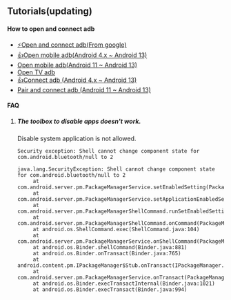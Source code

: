 ## Tutorials(updating)
#### How to open and connect adb
- [⚡Open and connect adb(From google)](https://developer.android.com/studio/command-line/adb)
- [👍Open mobile adb(Android 4.x ~ Android 13)](./openMobileADB4x_13.md)
- [Open mobile adb(Android 11 ~ Android 13)](./openMobileADB11_13.md)
- [Open TV adb](./openTVADB.md)
- [👍Connect adb (Android 4.x ~ Android 13)](./connectADB4x_13.md)
- [Pair and connect adb (Android 11 ~ Android 13)](./connectADB11_13.md)


#### FAQ
1. ##### The toolbox to disable apps doesn't work.

   Disable system application is not allowed.
   ```
   Security exception: Shell cannot change component state for com.android.bluetooth/null to 2

   java.lang.SecurityException: Shell cannot change component state for com.android.bluetooth/null to 2
        at com.android.server.pm.PackageManagerService.setEnabledSetting(PackageManagerService.java:21420)
        at com.android.server.pm.PackageManagerService.setApplicationEnabledSetting(PackageManagerService.java:21305)
        at com.android.server.pm.PackageManagerShellCommand.runSetEnabledSetting(PackageManagerShellCommand.java:1826)
        at com.android.server.pm.PackageManagerShellCommand.onCommand(PackageManagerShellCommand.java:212)
        at android.os.ShellCommand.exec(ShellCommand.java:104)
        at com.android.server.pm.PackageManagerService.onShellCommand(PackageManagerService.java:21884)
        at android.os.Binder.shellCommand(Binder.java:881)
        at android.os.Binder.onTransact(Binder.java:765)
        at android.content.pm.IPackageManager$Stub.onTransact(IPackageManager.java:4892)
        at com.android.server.pm.PackageManagerService.onTransact(PackageManagerService.java:4010)
        at android.os.Binder.execTransactInternal(Binder.java:1021)
        at android.os.Binder.execTransact(Binder.java:994)
   ```